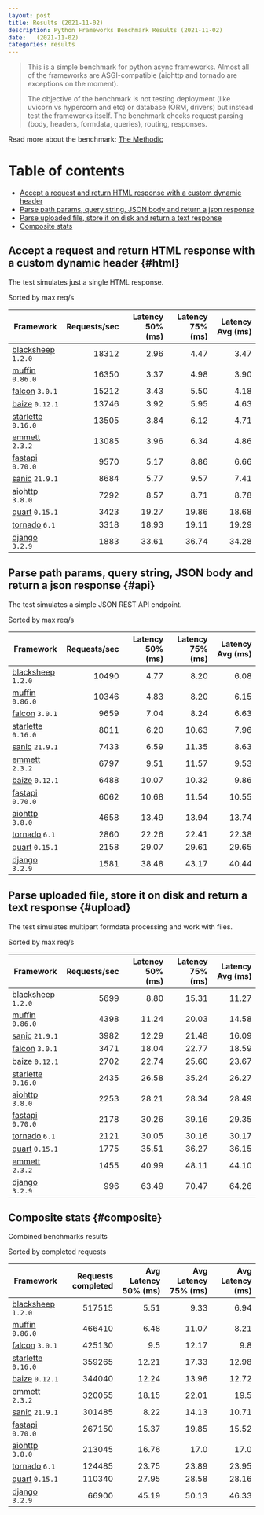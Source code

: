 ```yaml
---
layout: post
title: Results (2021-11-02)
description: Python Frameworks Benchmark Results (2021-11-02)
date:   (2021-11-02)
categories: results
---
```


<script src="https://cdn.jsdelivr.net/npm/chart.js@3.2.1/dist/chart.min.js"></script>

> This is a simple benchmark for python async frameworks. Almost all of the
> frameworks are ASGI-compatible (aiohttp and tornado are exceptions on the
> moment). 
> 
> The objective of the benchmark is not testing deployment (like uvicorn vs
> hypercorn and etc) or database (ORM, drivers) but instead test the frameworks
> itself. The benchmark checks request parsing (body, headers, formdata,
> queries), routing, responses.

Read more about the benchmark: [The Methodic](/py-frameworks-bench/about/)

# Table of contents

* [Accept a request and return HTML response with a custom dynamic header](#html)
* [Parse path params, query string, JSON body and return a json response](#api)
* [Parse uploaded file, store it on disk and return a text response](#upload)
* [Composite stats ](#composite)

<canvas id="chart" style="margin-bottom: 2em"></canvas>
<script>
    var ctx = document.getElementById('chart').getContext('2d');
    var myChart = new Chart(ctx, {
        type: 'bar',
        data: {
            labels: ['blacksheep','muffin','falcon','starlette','baize','emmett','sanic','fastapi','aiohttp','tornado','quart','django',],
            datasets: [
                {
                    label: 'Single HTML response (req/s)',
                    data: ['18312','16350','15212','13746','13505','13085','9570','8684','7292','3423','3318','1883',],
                    backgroundColor: [
                        '#b9ddf1', '#afd6ed', '#a5cfe9', '#9bc7e4', '#92c0df', '#89b8da', '#80b0d5', '#79aacf', '#72a3c9', '#6a9bc3', '#6394be', '#5b8cb8', '#5485b2', '#4e7fac', '#4878a6', '#437a9f', '#3d6a98', '#376491', '#305d8a', '#2a5783',
                    ].reverse()
                },
                {
                    label: 'Work with JSON (req/s)',
                    data: ['10490','10346','9659','8011','7433','6797','6488','6062','4658','2860','2158','1581',],
                    backgroundColor: [
                        '#b3e0a6', '#a5db96', '#98d687', '#8ed07f', '#85ca77', '#7dc370', '#75bc69', '#6eb663', '#67af5c', '#61a956', '#59a253', '#519c51', '#49964f', '#428f4d', '#398949', '#308344', '#2b7c40', '#27763d', '#256f3d', '#24693d',
                    ].reverse()
                },
                {
                    label: 'Upload file (req/s)',
                    data: ['5699','4398','3982','3471','2702','2435','2253','2178','2121','1775','1455','996',],
                    backgroundColor: [
                        '#ffc685', '#fcbe75', '#f9b665', '#f7ae54', '#f5a645', '#f59c3c', '#f49234', '#f2882d', '#f07e27', '#ee7422', '#e96b20', '#e36420', '#db5e20', '#d25921', '#ca5422', '#c14f22', '#b84b23', '#af4623', '#a64122', '#9e3d22',
                    ].reverse()
                },
            ]
        }
    });
</script>

##  Accept a request and return HTML response with a custom dynamic header {#html}

The test simulates just a single HTML response. 

Sorted by max req/s

| Framework | Requests/sec | Latency 50% (ms) | Latency 75% (ms) | Latency Avg (ms) |
| --------- | -----------: | ---------------: | ---------------: | ---------------: |
| [blacksheep](https://pypi.org/project/blacksheep/) `1.2.0` | 18312 | 2.96 | 4.47 | 3.47
| [muffin](https://pypi.org/project/muffin/) `0.86.0` | 16350 | 3.37 | 4.98 | 3.90
| [falcon](https://pypi.org/project/falcon/) `3.0.1` | 15212 | 3.43 | 5.50 | 4.18
| [baize](https://pypi.org/project/baize/) `0.12.1` | 13746 | 3.92 | 5.95 | 4.63
| [starlette](https://pypi.org/project/starlette/) `0.16.0` | 13505 | 3.84 | 6.12 | 4.71
| [emmett](https://pypi.org/project/emmett/) `2.3.2` | 13085 | 3.96 | 6.34 | 4.86
| [fastapi](https://pypi.org/project/fastapi/) `0.70.0` | 9570 | 5.17 | 8.86 | 6.66
| [sanic](https://pypi.org/project/sanic/) `21.9.1` | 8684 | 5.77 | 9.57 | 7.41
| [aiohttp](https://pypi.org/project/aiohttp/) `3.8.0` | 7292 | 8.57 | 8.71 | 8.78
| [quart](https://pypi.org/project/quart/) `0.15.1` | 3423 | 19.27 | 19.86 | 18.68
| [tornado](https://pypi.org/project/tornado/) `6.1` | 3318 | 18.93 | 19.11 | 19.29
| [django](https://pypi.org/project/django/) `3.2.9` | 1883 | 33.61 | 36.74 | 34.28


## Parse path params, query string, JSON body and return a json response  {#api}
The test simulates a simple JSON REST API endpoint.  

Sorted by max req/s

| Framework | Requests/sec | Latency 50% (ms) | Latency 75% (ms) | Latency Avg (ms) |
| --------- | -----------: | ---------------: | ---------------: | ---------------: |
| [blacksheep](https://pypi.org/project/blacksheep/) `1.2.0` | 10490 | 4.77 | 8.20 | 6.08
| [muffin](https://pypi.org/project/muffin/) `0.86.0` | 10346 | 4.83 | 8.20 | 6.15
| [falcon](https://pypi.org/project/falcon/) `3.0.1` | 9659 | 7.04 | 8.24 | 6.63
| [starlette](https://pypi.org/project/starlette/) `0.16.0` | 8011 | 6.20 | 10.63 | 7.96
| [sanic](https://pypi.org/project/sanic/) `21.9.1` | 7433 | 6.59 | 11.35 | 8.63
| [emmett](https://pypi.org/project/emmett/) `2.3.2` | 6797 | 9.51 | 11.57 | 9.53
| [baize](https://pypi.org/project/baize/) `0.12.1` | 6488 | 10.07 | 10.32 | 9.86
| [fastapi](https://pypi.org/project/fastapi/) `0.70.0` | 6062 | 10.68 | 11.54 | 10.55
| [aiohttp](https://pypi.org/project/aiohttp/) `3.8.0` | 4658 | 13.49 | 13.94 | 13.74
| [tornado](https://pypi.org/project/tornado/) `6.1` | 2860 | 22.26 | 22.41 | 22.38
| [quart](https://pypi.org/project/quart/) `0.15.1` | 2158 | 29.07 | 29.61 | 29.65
| [django](https://pypi.org/project/django/) `3.2.9` | 1581 | 38.48 | 43.17 | 40.44


## Parse uploaded file, store it on disk and return a text response  {#upload}
The test simulates multipart formdata processing and work with files.  

Sorted by max req/s

| Framework | Requests/sec | Latency 50% (ms) | Latency 75% (ms) | Latency Avg (ms) |
| --------- | -----------: | ---------------: | ---------------: | ---------------: |
| [blacksheep](https://pypi.org/project/blacksheep/) `1.2.0` | 5699 | 8.80 | 15.31 | 11.27
| [muffin](https://pypi.org/project/muffin/) `0.86.0` | 4398 | 11.24 | 20.03 | 14.58
| [sanic](https://pypi.org/project/sanic/) `21.9.1` | 3982 | 12.29 | 21.48 | 16.09
| [falcon](https://pypi.org/project/falcon/) `3.0.1` | 3471 | 18.04 | 22.77 | 18.59
| [baize](https://pypi.org/project/baize/) `0.12.1` | 2702 | 22.74 | 25.60 | 23.67
| [starlette](https://pypi.org/project/starlette/) `0.16.0` | 2435 | 26.58 | 35.24 | 26.27
| [aiohttp](https://pypi.org/project/aiohttp/) `3.8.0` | 2253 | 28.21 | 28.34 | 28.49
| [fastapi](https://pypi.org/project/fastapi/) `0.70.0` | 2178 | 30.26 | 39.16 | 29.35
| [tornado](https://pypi.org/project/tornado/) `6.1` | 2121 | 30.05 | 30.16 | 30.17
| [quart](https://pypi.org/project/quart/) `0.15.1` | 1775 | 35.51 | 36.27 | 36.15
| [emmett](https://pypi.org/project/emmett/) `2.3.2` | 1455 | 40.99 | 48.11 | 44.10
| [django](https://pypi.org/project/django/) `3.2.9` | 996 | 63.49 | 70.47 | 64.26


## Composite stats {#composite}
Combined benchmarks results

Sorted by completed requests

| Framework | Requests completed | Avg Latency 50% (ms) | Avg Latency 75% (ms) | Avg Latency (ms) |
| --------- | -----------------: | -------------------: | -------------------: | ---------------: |
| [blacksheep](https://pypi.org/project/blacksheep/) `1.2.0` | 517515 | 5.51 | 9.33 | 6.94
| [muffin](https://pypi.org/project/muffin/) `0.86.0` | 466410 | 6.48 | 11.07 | 8.21
| [falcon](https://pypi.org/project/falcon/) `3.0.1` | 425130 | 9.5 | 12.17 | 9.8
| [starlette](https://pypi.org/project/starlette/) `0.16.0` | 359265 | 12.21 | 17.33 | 12.98
| [baize](https://pypi.org/project/baize/) `0.12.1` | 344040 | 12.24 | 13.96 | 12.72
| [emmett](https://pypi.org/project/emmett/) `2.3.2` | 320055 | 18.15 | 22.01 | 19.5
| [sanic](https://pypi.org/project/sanic/) `21.9.1` | 301485 | 8.22 | 14.13 | 10.71
| [fastapi](https://pypi.org/project/fastapi/) `0.70.0` | 267150 | 15.37 | 19.85 | 15.52
| [aiohttp](https://pypi.org/project/aiohttp/) `3.8.0` | 213045 | 16.76 | 17.0 | 17.0
| [tornado](https://pypi.org/project/tornado/) `6.1` | 124485 | 23.75 | 23.89 | 23.95
| [quart](https://pypi.org/project/quart/) `0.15.1` | 110340 | 27.95 | 28.58 | 28.16
| [django](https://pypi.org/project/django/) `3.2.9` | 66900 | 45.19 | 50.13 | 46.33
